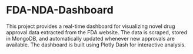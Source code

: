 # FDA-NDA-Dashboard
This project provides a real-time dashboard for visualizing novel drug approval data extracted from the FDA website. The data is scraped, stored in MongoDB, and automatically updated whenever new approvals are available. The dashboard is built using Plotly Dash for interactive analysis.

